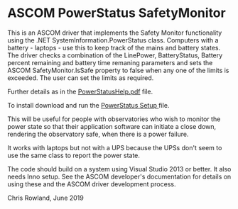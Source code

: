 # ASCOM PowerStatus SafetyMonitor

This is an ASCOM driver that implements the Safety Monitor functionality using the .NET SystemInformation.PowerStatus class.
Computers with a battery - laptops - use this to keep track of the mains and battery states.
The driver checks a combination of the LinePower, BatteryStatus, Battery percent remaining and battery time remaning parameters and sets the ASCOM SafetyMonitor.IsSafe property to false when any one of the limits is exceeded.  The user can set the limits as required.

Further details as in the [PowerStatusHelp.pdf](PowerStatusHelp.pdf) file.

To install download and run the <a href="PowerStatus Setup.exe" download> PowerStatus Setup </a> file.

This will be useful for people with observatories who wish to monitor the power state so that their application software can initiate a close down, rendering the observatory safe, when there is a power failure.

It works with laptops but not with a UPS because the UPSs don't seem to use the same class to report the power state.


The code should build on a system using Visual Studio 2013 or better.  It also needs Inno setup.  See the ASCOM developer's documentation for details on using these and the ASCOM driver development process.

Chris Rowland, June 2019
